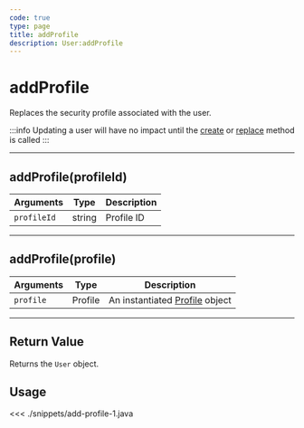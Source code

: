 ```yaml
---
code: true
type: page
title: addProfile
description: User:addProfile
---
```


# addProfile

Replaces the security profile associated with the user.

:::info
Updating a user will have no impact until the [create](/sdk/android/3/core-classes/user/create/) or [replace](/sdk/android/3/core-classes/user/replace/) method is called
:::

---

## addProfile(profileId)

| Arguments   | Type   | Description |
| ----------- | ------ | ----------- |
| `profileId` | string | Profile ID  |

---

## addProfile(profile)

| Arguments | Type    | Description                                                           |
| --------- | ------- | --------------------------------------------------------------------- |
| `profile` | Profile | An instantiated [Profile](/sdk/android/3/core-classes/profile/) object |

---

## Return Value

Returns the `User` object.

## Usage

<<< ./snippets/add-profile-1.java
